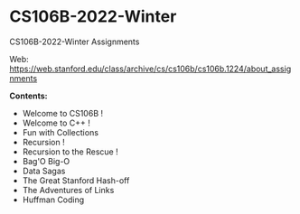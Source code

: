 # CS106B-2022-Winter
CS106B-2022-Winter Assignments

Web: https://web.stanford.edu/class/archive/cs/cs106b/cs106b.1224/about_assignments



**Contents:**

- Welcome to CS106B !
- Welcome to C++ !
- Fun with Collections
- Recursion !
- Recursion to the Rescue !
- Bag'O Big-O
- Data Sagas
- The Great Stanford Hash-off
- The Adventures of Links
- Huffman Coding
